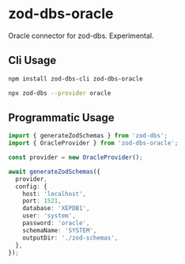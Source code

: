 # zod-dbs-oracle

Oracle connector for zod-dbs. Experimental.

## Cli Usage

```bash
npm install zod-dbs-cli zod-dbs-oracle

npx zod-dbs --provider oracle
```

## Programmatic Usage

```ts
import { generateZodSchemas } from 'zod-dbs';
import { OracleProvider } from 'zod-dbs-oracle';

const provider = new OracleProvider();

await generateZodSchemas({
  provider,
  config: {
    host: 'localhost',
    port: 1521,
    database: 'XEPDB1',
    user: 'system',
    password: 'oracle',
    schemaName: 'SYSTEM',
    outputDir: './zod-schemas',
  },
});
```
